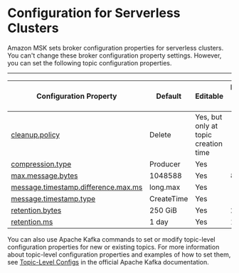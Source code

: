 # Configuration for Serverless Clusters<a name="serverless-config"></a>

Amazon MSK sets broker configuration properties for serverless clusters\. You can't change these broker configuration property settings\. However, you can set the following topic configuration properties\.


****  

| Configuration Property | Default | Editable | Maximum Allowed Value | 
| --- | --- | --- | --- | 
| [cleanup\.policy](https://kafka.apache.org/documentation/#topicconfigs_cleanup.policy) | Delete | Yes, but only at topic creation time |  | 
|  [compression\.type](https://kafka.apache.org/documentation/#topicconfigs_compression.type)  | Producer | Yes |  | 
|  [max\.message\.bytes](https://kafka.apache.org/documentation/#topicconfigs_max.message.bytes)  | 1048588 | Yes | 8 MiB | 
|  [message\.timestamp\.difference\.max\.ms](https://kafka.apache.org/documentation/#topicconfigs_message.timestamp.difference.max.ms)  | long\.max | Yes |  | 
|  [message\.timestamp\.type](https://kafka.apache.org/documentation/#topicconfigs_message.timestamp.type)  | CreateTime | Yes |  | 
|  [retention\.bytes](https://kafka.apache.org/documentation/#topicconfigs_retention.bytes)  | 250 GiB | Yes | 250 GiB | 
|  [retention\.ms](https://kafka.apache.org/documentation/#topicconfigs_retention.ms)  | 1 day | Yes | 1 day | 

You can also use Apache Kafka commands to set or modify topic\-level configuration properties for new or existing topics\. For more information about topic\-level configuration properties and examples of how to set them, see [Topic\-Level Configs](https://kafka.apache.org/documentation/#topicconfigs) in the official Apache Kafka documentation\.